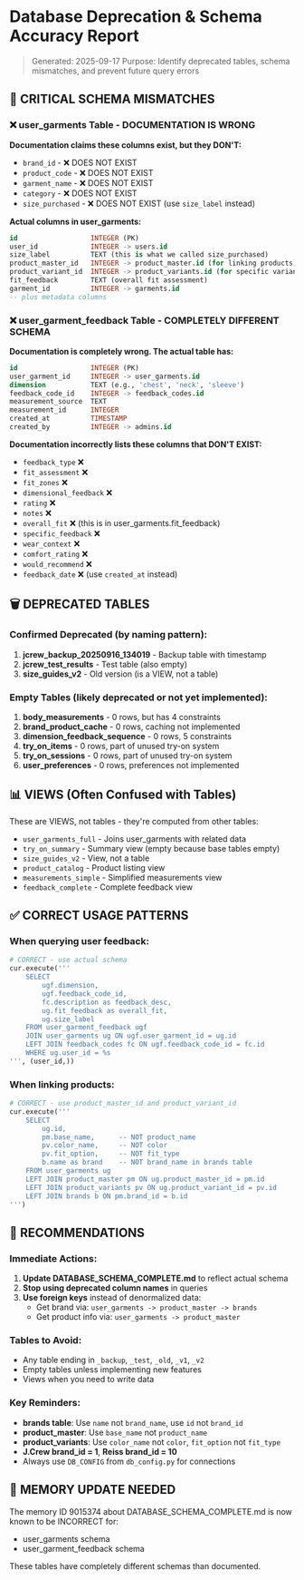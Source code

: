 # Database Deprecation & Schema Accuracy Report
> Generated: 2025-09-17
> Purpose: Identify deprecated tables, schema mismatches, and prevent future query errors

## 🚨 CRITICAL SCHEMA MISMATCHES

### ❌ user_garments Table - DOCUMENTATION IS WRONG
**Documentation claims these columns exist, but they DON'T:**
- `brand_id` - ❌ DOES NOT EXIST
- `product_code` - ❌ DOES NOT EXIST  
- `garment_name` - ❌ DOES NOT EXIST
- `category` - ❌ DOES NOT EXIST
- `size_purchased` - ❌ DOES NOT EXIST (use `size_label` instead)

**Actual columns in user_garments:**
```sql
id                  INTEGER (PK)
user_id             INTEGER -> users.id
size_label          TEXT (this is what we called size_purchased)
product_master_id   INTEGER -> product_master.id (for linking products)
product_variant_id  INTEGER -> product_variants.id (for specific variant)
fit_feedback        TEXT (overall fit assessment)
garment_id          INTEGER -> garments.id
-- plus metadata columns
```

### ❌ user_garment_feedback Table - COMPLETELY DIFFERENT SCHEMA
**Documentation is completely wrong. The actual table has:**
```sql
id                  INTEGER (PK)
user_garment_id     INTEGER -> user_garments.id
dimension           TEXT (e.g., 'chest', 'neck', 'sleeve')
feedback_code_id    INTEGER -> feedback_codes.id
measurement_source  TEXT
measurement_id      INTEGER
created_at          TIMESTAMP
created_by          INTEGER -> admins.id
```

**Documentation incorrectly lists these columns that DON'T EXIST:**
- `feedback_type` ❌
- `fit_assessment` ❌
- `fit_zones` ❌
- `dimensional_feedback` ❌
- `rating` ❌
- `notes` ❌
- `overall_fit` ❌ (this is in user_garments.fit_feedback)
- `specific_feedback` ❌
- `wear_context` ❌
- `comfort_rating` ❌
- `would_recommend` ❌
- `feedback_date` ❌ (use `created_at` instead)

## 🗑️ DEPRECATED TABLES

### Confirmed Deprecated (by naming pattern):
1. **jcrew_backup_20250916_134019** - Backup table with timestamp
2. **jcrew_test_results** - Test table (also empty)
3. **size_guides_v2** - Old version (is a VIEW, not a table)

### Empty Tables (likely deprecated or not yet implemented):
1. **body_measurements** - 0 rows, but has 4 constraints
2. **brand_product_cache** - 0 rows, caching not implemented
3. **dimension_feedback_sequence** - 0 rows, 5 constraints
4. **try_on_items** - 0 rows, part of unused try-on system
5. **try_on_sessions** - 0 rows, part of unused try-on system
6. **user_preferences** - 0 rows, preferences not implemented

## 📊 VIEWS (Often Confused with Tables)

These are VIEWS, not tables - they're computed from other tables:
- `user_garments_full` - Joins user_garments with related data
- `try_on_summary` - Summary view (empty because base tables empty)
- `size_guides_v2` - View, not a table
- `product_catalog` - Product listing view
- `measurements_simple` - Simplified measurements view
- `feedback_complete` - Complete feedback view

## ✅ CORRECT USAGE PATTERNS

### When querying user feedback:
```python
# CORRECT - use actual schema
cur.execute('''
    SELECT 
        ugf.dimension,
        ugf.feedback_code_id,
        fc.description as feedback_desc,
        ug.fit_feedback as overall_fit,
        ug.size_label
    FROM user_garment_feedback ugf
    JOIN user_garments ug ON ugf.user_garment_id = ug.id
    LEFT JOIN feedback_codes fc ON ugf.feedback_code_id = fc.id
    WHERE ug.user_id = %s
''', (user_id,))
```

### When linking products:
```python
# CORRECT - use product_master_id and product_variant_id
cur.execute('''
    SELECT 
        ug.id,
        pm.base_name,      -- NOT product_name
        pv.color_name,     -- NOT color
        pv.fit_option,     -- NOT fit_type
        b.name as brand    -- NOT brand_name in brands table
    FROM user_garments ug
    LEFT JOIN product_master pm ON ug.product_master_id = pm.id
    LEFT JOIN product_variants pv ON ug.product_variant_id = pv.id
    LEFT JOIN brands b ON pm.brand_id = b.id
''')
```

## 🔧 RECOMMENDATIONS

### Immediate Actions:
1. **Update DATABASE_SCHEMA_COMPLETE.md** to reflect actual schema
2. **Stop using deprecated column names** in queries
3. **Use foreign keys** instead of denormalized data:
   - Get brand via: `user_garments -> product_master -> brands`
   - Get product info via: `user_garments -> product_master`

### Tables to Avoid:
- Any table ending in `_backup`, `_test`, `_old`, `_v1`, `_v2`
- Empty tables unless implementing new features
- Views when you need to write data

### Key Reminders:
- **brands table**: Use `name` not `brand_name`, use `id` not `brand_id`
- **product_master**: Use `base_name` not `product_name`
- **product_variants**: Use `color_name` not `color`, `fit_option` not `fit_type`
- **J.Crew brand_id = 1**, **Reiss brand_id = 10**
- Always use `DB_CONFIG` from `db_config.py` for connections

## 📝 MEMORY UPDATE NEEDED

The memory ID 9015374 about DATABASE_SCHEMA_COMPLETE.md is now known to be INCORRECT for:
- user_garments schema
- user_garment_feedback schema

These tables have completely different schemas than documented.
